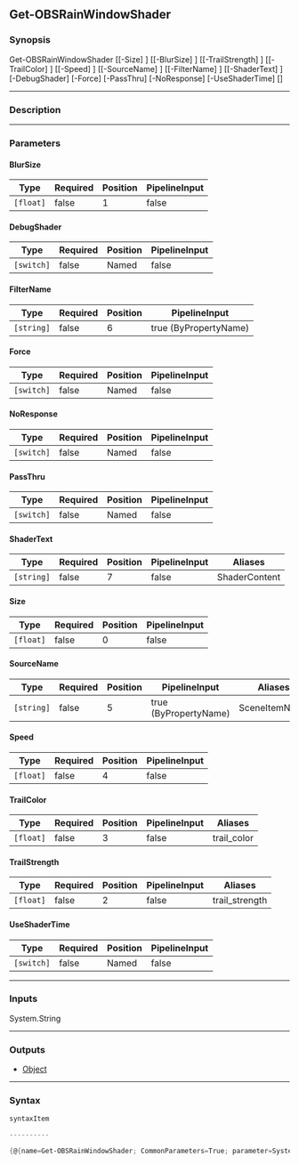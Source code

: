 Get-OBSRainWindowShader
-----------------------

### Synopsis

Get-OBSRainWindowShader [[-Size] <float>] [[-BlurSize] <float>] [[-TrailStrength] <float>] [[-TrailColor] <float>] [[-Speed] <float>] [[-SourceName] <string>] [[-FilterName] <string>] [[-ShaderText] <string>] [-DebugShader] [-Force] [-PassThru] [-NoResponse] [-UseShaderTime] [<CommonParameters>]

---

### Description

---

### Parameters
#### **BlurSize**

|Type     |Required|Position|PipelineInput|
|---------|--------|--------|-------------|
|`[float]`|false   |1       |false        |

#### **DebugShader**

|Type      |Required|Position|PipelineInput|
|----------|--------|--------|-------------|
|`[switch]`|false   |Named   |false        |

#### **FilterName**

|Type      |Required|Position|PipelineInput        |
|----------|--------|--------|---------------------|
|`[string]`|false   |6       |true (ByPropertyName)|

#### **Force**

|Type      |Required|Position|PipelineInput|
|----------|--------|--------|-------------|
|`[switch]`|false   |Named   |false        |

#### **NoResponse**

|Type      |Required|Position|PipelineInput|
|----------|--------|--------|-------------|
|`[switch]`|false   |Named   |false        |

#### **PassThru**

|Type      |Required|Position|PipelineInput|
|----------|--------|--------|-------------|
|`[switch]`|false   |Named   |false        |

#### **ShaderText**

|Type      |Required|Position|PipelineInput|Aliases      |
|----------|--------|--------|-------------|-------------|
|`[string]`|false   |7       |false        |ShaderContent|

#### **Size**

|Type     |Required|Position|PipelineInput|
|---------|--------|--------|-------------|
|`[float]`|false   |0       |false        |

#### **SourceName**

|Type      |Required|Position|PipelineInput        |Aliases      |
|----------|--------|--------|---------------------|-------------|
|`[string]`|false   |5       |true (ByPropertyName)|SceneItemName|

#### **Speed**

|Type     |Required|Position|PipelineInput|
|---------|--------|--------|-------------|
|`[float]`|false   |4       |false        |

#### **TrailColor**

|Type     |Required|Position|PipelineInput|Aliases    |
|---------|--------|--------|-------------|-----------|
|`[float]`|false   |3       |false        |trail_color|

#### **TrailStrength**

|Type     |Required|Position|PipelineInput|Aliases       |
|---------|--------|--------|-------------|--------------|
|`[float]`|false   |2       |false        |trail_strength|

#### **UseShaderTime**

|Type      |Required|Position|PipelineInput|
|----------|--------|--------|-------------|
|`[switch]`|false   |Named   |false        |

---

### Inputs
System.String

---

### Outputs
* [Object](https://learn.microsoft.com/en-us/dotnet/api/System.Object)

---

### Syntax
```PowerShell
syntaxItem
```
```PowerShell
----------
```
```PowerShell
{@{name=Get-OBSRainWindowShader; CommonParameters=True; parameter=System.Object[]}}
```
